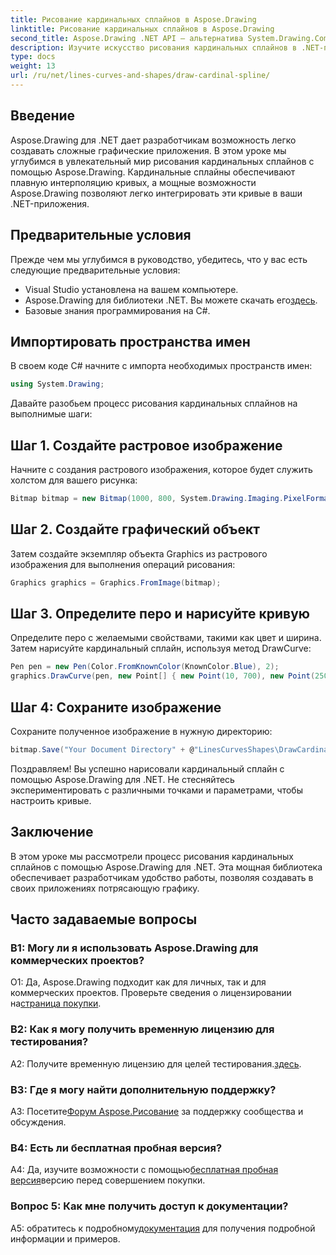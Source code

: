 ```yaml
---
title: Рисование кардинальных сплайнов в Aspose.Drawing
linktitle: Рисование кардинальных сплайнов в Aspose.Drawing
second_title: Aspose.Drawing .NET API — альтернатива System.Drawing.Common
description: Изучите искусство рисования кардинальных сплайнов в .NET-приложениях с помощью Aspose.Drawing. Создавайте плавные кривые без особых усилий.
type: docs
weight: 13
url: /ru/net/lines-curves-and-shapes/draw-cardinal-spline/
---
```

## Введение

Aspose.Drawing для .NET дает разработчикам возможность легко создавать сложные графические приложения. В этом уроке мы углубимся в увлекательный мир рисования кардинальных сплайнов с помощью Aspose.Drawing. Кардинальные сплайны обеспечивают плавную интерполяцию кривых, а мощные возможности Aspose.Drawing позволяют легко интегрировать эти кривые в ваши .NET-приложения.

## Предварительные условия

Прежде чем мы углубимся в руководство, убедитесь, что у вас есть следующие предварительные условия:

- Visual Studio установлена на вашем компьютере.
-  Aspose.Drawing для библиотеки .NET. Вы можете скачать его[здесь](https://releases.aspose.com/drawing/net/).
- Базовые знания программирования на C#.

## Импортировать пространства имен

В своем коде C# начните с импорта необходимых пространств имен:

```csharp
using System.Drawing;
```

Давайте разобьем процесс рисования кардинальных сплайнов на выполнимые шаги:

## Шаг 1. Создайте растровое изображение

Начните с создания растрового изображения, которое будет служить холстом для вашего рисунка:

```csharp
Bitmap bitmap = new Bitmap(1000, 800, System.Drawing.Imaging.PixelFormat.Format32bppPArgb);
```

## Шаг 2. Создайте графический объект

Затем создайте экземпляр объекта Graphics из растрового изображения для выполнения операций рисования:

```csharp
Graphics graphics = Graphics.FromImage(bitmap);
```

## Шаг 3. Определите перо и нарисуйте кривую

Определите перо с желаемыми свойствами, такими как цвет и ширина. Затем нарисуйте кардинальный сплайн, используя метод DrawCurve:

```csharp
Pen pen = new Pen(Color.FromKnownColor(KnownColor.Blue), 2);
graphics.DrawCurve(pen, new Point[] { new Point(10, 700), new Point(250, 500), new Point(500, 10), new Point(750, 500), new Point(990, 700) });
```

## Шаг 4: Сохраните изображение

Сохраните полученное изображение в нужную директорию:

```csharp
bitmap.Save("Your Document Directory" + @"LinesCurvesShapes\DrawCardinalSpline_out.png");
```

Поздравляем! Вы успешно нарисовали кардинальный сплайн с помощью Aspose.Drawing для .NET. Не стесняйтесь экспериментировать с различными точками и параметрами, чтобы настроить кривые.

## Заключение

В этом уроке мы рассмотрели процесс рисования кардинальных сплайнов с помощью Aspose.Drawing для .NET. Эта мощная библиотека обеспечивает разработчикам удобство работы, позволяя создавать в своих приложениях потрясающую графику.

## Часто задаваемые вопросы

### В1: Могу ли я использовать Aspose.Drawing для коммерческих проектов?

 О1: Да, Aspose.Drawing подходит как для личных, так и для коммерческих проектов. Проверьте сведения о лицензировании на[страница покупки](https://purchase.aspose.com/buy).

### В2: Как я могу получить временную лицензию для тестирования?

 A2: Получите временную лицензию для целей тестирования.[здесь](https://purchase.aspose.com/temporary-license/).

### В3: Где я могу найти дополнительную поддержку?

 A3: Посетите[Форум Aspose.Рисование](https://forum.aspose.com/c/diagram/17) за поддержку сообщества и обсуждения.

### В4: Есть ли бесплатная пробная версия?

 A4: Да, изучите возможности с помощью[бесплатная пробная версия](https://releases.aspose.com/)версию перед совершением покупки.

### Вопрос 5: Как мне получить доступ к документации?

 A5: обратитесь к подробному[документация](https://reference.aspose.com/drawing/net/) для получения подробной информации и примеров.
